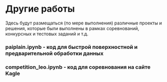 # Другие работы
Здесь будут размещаться (по мере выполнения) различные проекты и решения, которые были выполнены в рамках соревнований, конкурсных и тестовых заданий и т.д.
### paiplain.ipynb - код для быстрой поверхностной и предварительной обработки данных
### competition_leo.ipynb - код для соревнования на сайте Kagle
